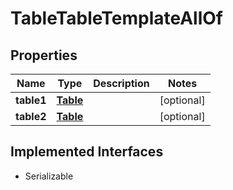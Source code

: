 

# TableTableTemplateAllOf


## Properties

Name | Type | Description | Notes
------------ | ------------- | ------------- | -------------
**table1** | [**Table**](Table.md) |  |  [optional]
**table2** | [**Table**](Table.md) |  |  [optional]


## Implemented Interfaces

* Serializable


